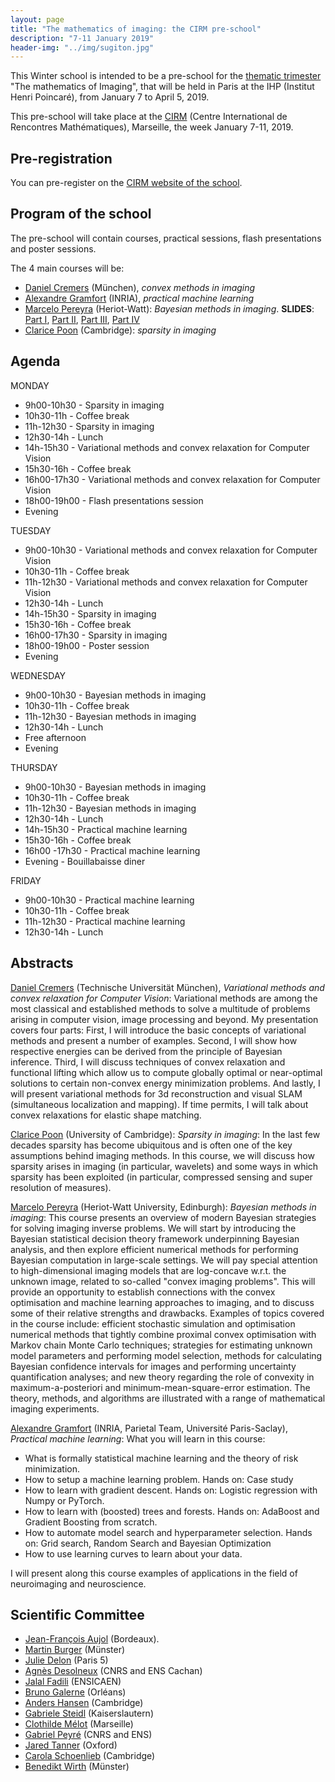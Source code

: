 ```yaml
---
layout: page
title: "The mathematics of imaging: the CIRM pre-school"
description: "7-11 January 2019"
header-img: "../img/sugiton.jpg"
---
```


This Winter school is intended to be a pre-school for the  [thematic trimester](https://imaging-in-paris.github.io) "The mathematics of Imaging", that will be held in Paris at the IHP (Institut Henri Poincaré), from January 7 to April 5, 2019.

This pre-school will take place at the [CIRM](http://www.cirm-math.fr/) (Centre International de Rencontres Mathématiques), Marseille, the week January 7-11, 2019.

Pre-registration
-------------

You can pre-register on the [CIRM website of the school](https://conferences.cirm-math.fr/1993.html).

Program of the school
-------------

The pre-school will contain courses, practical sessions, flash presentations and poster sessions.

The 4 main courses will be:
- [Daniel Cremers](https://vision.in.tum.de/members/cremers) (München), _convex methods in imaging_
- [Alexandre Gramfort](http://alexandre.gramfort.net/) (INRIA),  _practical machine learning_
- [Marcelo Pereyra](http://www.macs.hw.ac.uk/~mp71/) (Heriot-Watt): _Bayesian methods in imaging_. **SLIDES**: [Part I](./slides/Pereyra_Presentation_CIRM_I_Jan_2019.pdf), [Part II](./slides/Pereyra_Presentation_CIRM_II_Jan_2019.pdf), [Part III](./slides/Pereyra_Presentation_CIRM_III_Jan_2019.pdf), [Part IV](./slides/Pereyra_Presentation_CIRM_IV_Jan_2019.pdf)
- [Clarice Poon](http://www.damtp.cam.ac.uk/user/cmhsp2/) (Cambridge): _sparsity in imaging_

Agenda
-------------

MONDAY

- 9h00-10h30 - Sparsity in imaging
- 10h30-11h - Coffee break
- 11h-12h30 - Sparsity in imaging
- 12h30-14h - Lunch
- 14h-15h30 - Variational methods and convex relaxation for Computer Vision
- 15h30-16h - Coffee break
- 16h00-17h30 - Variational methods and convex relaxation for Computer Vision
- 18h00-19h00 - Flash presentations session
- Evening 

TUESDAY

- 9h00-10h30 - Variational methods and convex relaxation for Computer Vision
- 10h30-11h - Coffee break
- 11h-12h30 - Variational methods and convex relaxation for Computer Vision
- 12h30-14h - Lunch
- 14h-15h30 - Sparsity in imaging
- 15h30-16h - Coffee break
- 16h00-17h30 - Sparsity in imaging
- 18h00-19h00 - Poster session 
- Evening 

WEDNESDAY

- 9h00-10h30 - Bayesian methods in imaging
- 10h30-11h - Coffee break
- 11h-12h30 - Bayesian methods in imaging
- 12h30-14h - Lunch
- Free afternoon
- Evening 

THURSDAY

- 9h00-10h30 - Bayesian methods in imaging
- 10h30-11h - Coffee break
- 11h-12h30 - Bayesian methods in imaging
- 12h30-14h - Lunch
- 14h-15h30 - Practical machine learning
- 15h30-16h - Coffee break
- 16h00 -17h30 - Practical machine learning
- Evening - Bouillabaisse diner

FRIDAY
- 9h00-10h30 - Practical machine learning
- 10h30-11h - Coffee break
- 11h-12h30 - Practical machine learning
- 12h30-14h - Lunch


Abstracts
------

[Daniel Cremers](https://vision.in.tum.de/members/cremers) (Technische Universität München), _Variational methods and convex relaxation for Computer Vision_:
Variational methods are among the most classical and established methods to solve a multitude of problems arising in computer vision, image processing and beyond.  My presentation covers four parts: First, I will introduce the basic concepts of variational
methods and present a number of examples.  Second, I will show how respective energies can be derived from the principle of Bayesian
inference.  Third, I will discuss techniques of convex relaxation and functional lifting which allow us to compute globally optimal or
near-optimal solutions to certain non-convex energy minimization problems.  And lastly, I will present variational methods for 3d
reconstruction and visual SLAM (simultaneous localization and mapping). If time permits, I will talk about convex relaxations for elastic shape matching. 

[Clarice Poon](http://www.damtp.cam.ac.uk/user/cmhsp2/) (University of Cambridge): _Sparsity in imaging_:
In the last few decades sparsity has become ubiquitous and is often one of the key assumptions behind imaging methods. In this course, we will discuss how sparsity arises in imaging (in particular, wavelets) and some ways in which sparsity has been exploited (in particular, compressed sensing and super resolution of measures).

[Marcelo Pereyra](http://www.macs.hw.ac.uk/~mp71/) (Heriot-Watt University, Edinburgh): _Bayesian methods in imaging_: This course presents an overview of modern Bayesian strategies for solving imaging inverse problems. We will start by introducing the Bayesian statistical decision theory framework underpinning Bayesian analysis, and then explore efficient numerical methods for performing Bayesian computation in large-scale settings. We will pay special attention to high-dimensional imaging models that are log-concave w.r.t. the unknown image, related to so-called "convex imaging problems". This will provide an opportunity to establish connections with the convex optimisation and machine learning approaches to imaging, and to discuss some of their relative strengths and drawbacks. Examples of topics covered in the course include: efficient stochastic simulation and optimisation numerical methods that tightly combine proximal convex optimisation with Markov chain Monte Carlo techniques; strategies for estimating unknown model parameters and performing model selection, methods for calculating Bayesian confidence intervals for images and performing uncertainty quantification analyses; and new theory regarding the role of convexity in maximum-a-posteriori and minimum-mean-square-error estimation. The theory, methods, and algorithms are illustrated with a range of mathematical imaging experiments.

[Alexandre Gramfort](http://alexandre.gramfort.net/) (INRIA, Parietal Team, Université Paris-Saclay),  _Practical machine learning_: What you will learn in this course:
	
- What is formally statistical machine learning and the theory of risk
minimization.
- How to setup a machine learning problem. Hands on: Case study
- How to learn with gradient descent. Hands on: Logistic regression
with Numpy or PyTorch.
- How to learn with (boosted) trees and forests. Hands on: AdaBoost
and Gradient Boosting from scratch.
- How to automate model search and hyperparameter selection. Hands on:
Grid search, Random Search and Bayesian Optimization
- How to use learning curves to learn about your data.

I will present along this course examples of applications in the field of neuroimaging and neuroscience.

Scientific Committee
-----

- [Jean-François Aujol](https://www.math.u-bordeaux.fr/~jaujol/) (Bordeaux).
- [Martin Burger](https://www.uni-muenster.de/AMM/num/Arbeitsgruppen/ag_burger/organization/burger/) (Münster)
- [Julie Delon](https://delon.wp.mines-telecom.fr/) (Paris 5)
- [Agnès Desolneux](http://desolneux.perso.math.cnrs.fr/) (CNRS and ENS Cachan)
- [Jalal Fadili](https://fadili.users.greyc.fr/) (ENSICAEN)
- [Bruno Galerne](https://www.idpoisson.fr/galerne/) (Orléans)
- [Anders Hansen](http://www.damtp.cam.ac.uk/research/afha/anders/) (Cambridge)
- [Gabriele Steidl](http://www.mathematik.uni-kl.de/imagepro/members/steidl/) (Kaiserslautern)
- [Clothilde Mélot](https://old.i2m.univ-amu.fr/~melot/index.html) (Marseille)
- [Gabriel Peyré](http://www.gpeyre.com) (CNRS and ENS)
- [Jared Tanner](https://people.maths.ox.ac.uk/tanner/) (Oxford)
- [Carola Schoenlieb](http://www.damtp.cam.ac.uk/user/cbs31/Home.html) (Cambridge)
- [Benedikt Wirth](http://www.uni-muenster.de/AMM/wirth/) (Münster)

